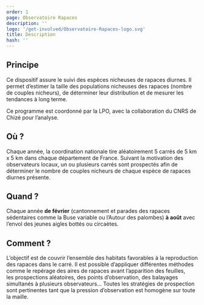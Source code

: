 ```yaml
---
order: 1
page: Observatoire Rapaces
description: ''
logo: '/get-involved/Observatoire-Rapaces-logo.svg'
title: Description
hash: ''
---
```


## Principe

<div class="InformativePageParagraph">

Ce dispositif assure le suivi des espèces nicheuses de rapaces diurnes. Il permet d’estimer la taille des populations nicheuses des rapaces (nombre de couples nicheurs), de déterminer leur distribution et de mesurer les tendances à long terme.

Ce programme est coordonné par la LPO, avec la collaboration du CNRS de Chizé pour l’analyse.

</div>

## Où ?

<div class="InformativePageParagraph">

Chaque année, la coordination nationale tire aléatoirement 5 carrés de 5 km x 5 km dans chaque département de France. Suivant la motivation des observateurs locaux, un ou plusieurs carrés sont prospectés afin de déterminer le nombre de couples nicheurs de chaque espèce de rapaces diurnes présente.

</div>

## Quand ?

<div class="InformativePageParagraph">

Chaque année **de février** (cantonnement et parades des rapaces sédentaires comme la Buse variable ou l’Autour des palombes) **à août** avec l’envol des jeunes aigles bottés ou circaètes.

</div>

## Comment ?

<div class="InformativePageParagraph">

L’objectif est de couvrir l’ensemble des habitats favorables à la reproduction des rapaces dans le carré. Il est possible d’appliquer différentes méthodes comme le repérage des aires de rapaces avant l’apparition des feuilles, les prospections aléatoires, des points d’observation, des balayages simultanés à plusieurs observateurs… Toutes les stratégies de prospection sont pertinentes tant que la pression d’observation est homogène sur toute la maille.

</div>
